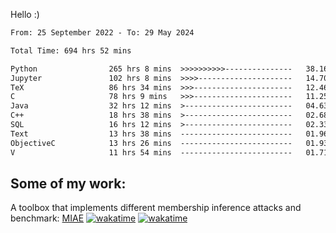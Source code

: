 Hello :)


<!--START_SECTION:waka-->

```txt
From: 25 September 2022 - To: 29 May 2024

Total Time: 694 hrs 52 mins

Python                265 hrs 8 mins  >>>>>>>>>>---------------   38.16 %
Jupyter               102 hrs 8 mins  >>>>---------------------   14.70 %
TeX                   86 hrs 34 mins  >>>----------------------   12.46 %
C                     78 hrs 9 mins   >>>----------------------   11.25 %
Java                  32 hrs 12 mins  >------------------------   04.63 %
C++                   18 hrs 38 mins  >------------------------   02.68 %
SQL                   16 hrs 12 mins  >------------------------   02.33 %
Text                  13 hrs 38 mins  -------------------------   01.96 %
ObjectiveC            13 hrs 26 mins  -------------------------   01.93 %
V                     11 hrs 54 mins  -------------------------   01.71 %
```

<!--END_SECTION:waka-->

## Some of my work: 

A toolbox that implements different membership inference attacks and benchmark: [MIAE](https://github.com/RPI-DSPlab) [![wakatime](https://wakatime.com/badge/user/18ac89f5-baf8-49e6-a5ee-d9272435ce3a/project/3e6541fd-578f-4d9d-9080-f2a42b2d10e1.svg)](https://wakatime.com/badge/user/18ac89f5-baf8-49e6-a5ee-d9272435ce3a/project/3e6541fd-578f-4d9d-9080-f2a42b2d10e1) [![wakatime](https://wakatime.com/badge/user/18ac89f5-baf8-49e6-a5ee-d9272435ce3a/project/5d5826e9-c6d6-4d86-8b00-0d1608c5f167.svg)](https://wakatime.com/badge/user/18ac89f5-baf8-49e6-a5ee-d9272435ce3a/project/5d5826e9-c6d6-4d86-8b00-0d1608c5f167)
